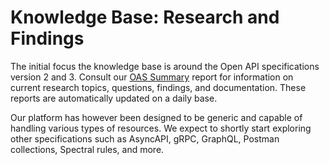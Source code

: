 # Knowledge Base: Research and Findings

The initial focus the knowledge base is around the Open API specifications version 2 and 3. Consult our [OAS Summary](../R/oas_summary.md) report for information on current research topics, questions, findings, and documentation. These reports are automatically updated on a daily base.

Our platform has however been designed to be generic and capable of handling various types of resources. We expect to shortly start exploring other specifications such as AsyncAPI, gRPC, GraphQL, Postman collections, Spectral rules, and more.

